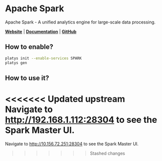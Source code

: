 # Apache Spark

Apache Spark - A unified analytics engine for large-scale data processing.

**[Website](http://https://spark.apache.org/)** | **[Documentation](https://spark.apache.org/docs/latest/)** | **[GitHub](https://github.com/apache/spark)**

## How to enable?

```bash
platys init --enable-services SPARK
platys gen
```

## How to use it?

<<<<<<< Updated upstream
Navigate to <http://192.168.1.112:28304> to see the Spark Master UI.
=======
Navigate to <http://10.156.72.251:28304> to see the Spark Master UI.
>>>>>>> Stashed changes
